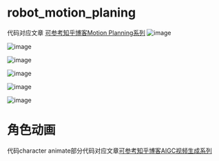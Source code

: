 # robot_motion_planing
代码对应文章 [可参考知乎博客Motion Planning系列](https://zhuanlan.zhihu.com/p/672855397)
![image](https://github.com/liangwq/robot_motion_planing/assets/9170648/864cfb2d-c159-4e1b-a017-329168630fee)


![image](https://github.com/liangwq/robot_motion_planing/assets/9170648/f9fe67c2-a3e4-47e7-b466-957886a07458)

![image](https://github.com/liangwq/robot_motion_planing/assets/9170648/b7b7aa93-9e15-4a31-8a30-e4b3aa9d9456)

![image](https://github.com/liangwq/robot_motion_planing/assets/9170648/8f785804-4a89-4b39-aca0-5c837137704d)

![image](https://github.com/liangwq/robot_motion_planing/assets/9170648/6511c93a-af2b-4d11-9994-66efd296d742)

![image](https://github.com/liangwq/robot_motion_planing/assets/9170648/ba7c1edc-a77f-4249-99d5-bd2339a9078f)

# 角色动画
代码character animate部分代码对应文章[可参考知乎博客AIGC视频生成系列](https://zhuanlan.zhihu.com/p/679324415)





